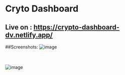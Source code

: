 # Cryto Dashboard
## Live on : https://crypto-dashboard-dv.netlify.app/

##Screenshots:
![image](https://user-images.githubusercontent.com/78134745/165534166-9faeef09-7f7c-4121-a1e2-fb6c017f37c8.png)
<br/>
<br/>
<br/>

![image](https://user-images.githubusercontent.com/78134745/165534231-57aa47fb-a659-44bf-bb93-5844c6d17e75.png)


